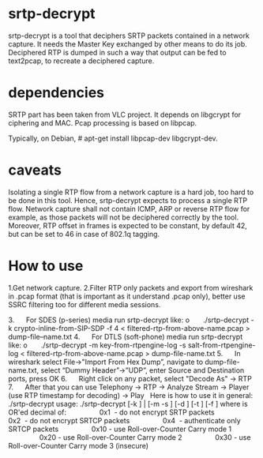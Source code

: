 srtp-decrypt
============

srtp-decrypt is a tool that deciphers SRTP packets contained in a network capture. It needs the Master Key exchanged by other means to do its job.
Deciphered RTP is dumped in such a way that output can be fed to text2pcap, to recreate a deciphered capture.

dependencies
============

SRTP part has been taken from VLC project. It depends on libgcrypt for ciphering and MAC.
Pcap processing is based on libpcap.

Typically, on Debian, # apt-get install libpcap-dev libgcrypt-dev.

caveats
=======

Isolating a single RTP flow from a network capture is a hard job, too hard to be done in this tool. Hence, srtp-decrypt expects to process a single RTP flow.
Network capture shall not contain ICMP, ARP or reverse RTP flow for example, as those packets will not be deciphered correctly by the tool.
Moreover, RTP offset in frames is expected to be constant, by default 42, but can be set to 46 in case of 802.1q tagging.

How to use
==========

1.Get network capture.
2.Filter RTP only packets and export from wireshark in .pcap format (that is important as it understand .pcap only), better use SSRC filtering too for different media sessions.

3.      For SDES (p-series) media run srtp-decrypt like:
o       ./srtp-decrypt -k crypto-inline-from-SIP-SDP -f 4 < filtered-rtp-from-above-name.pcap > dump-file–name.txt
4.      For DTLS (soft-phone) media run srtp-decrypt like:
o       ./srtp-decrypt -m key-from-rtpengine-log -s salt-from-rtpengine-log < filtered-rtp-from-above-name.pcap > dump-file-name.txt
5.      In wireshark select File->"Import From Hex Dump”, navigate to dump-file-name.txt, select “Dummy Header”->”UDP”, enter Source and Destination ports, press OK
6.      Right click on any packet, select "Decode As" -> RTP
7.      After that you can use Telephony -> RTP -> Analyze Stream -> Player (use RTP timestamp for decoding) -> Play
 
Here is how to use it in general:
 
./srtp-decrypt
usage: ./srtp-decrypt [-k <base64 SDES key>] | [-m <base64 key> -s <base64 salt>] [-d <rtp byte offset in packet>] [-t <srtp hmac tag length in bytes>] [-f <srtp flags>]
where <srtp flags> is OR'ed decimal of:
                0x1  - do not encrypt SRTP packets
                0x2  - do not encrypt SRTCP packets
                0x4  - authenticate only SRTCP packets
                0x10 - use Roll-over-Counter Carry mode 1
                0x20 - use Roll-over-Counter Carry mode 2
                0x30 - use Roll-over-Counter Carry mode 3 (insecure)
 
 
